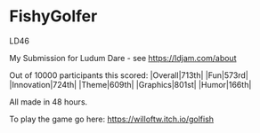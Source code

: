# FishyGolfer
LD46


My Submission for Ludum Dare - see https://ldjam.com/about

Out of 10000 participants this scored:
|Overall|713th|
|Fun|573rd|
|Innovation|724th|
|Theme|609th|
|Graphics|801st|
|Humor|166th|

All made in 48 hours.

To play the game go here: https://willoftw.itch.io/golfish
